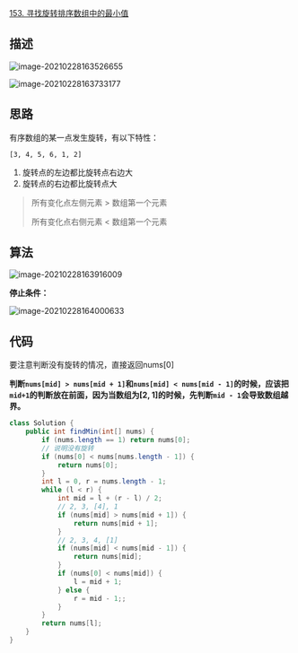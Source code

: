 [153. 寻找旋转排序数组中的最小值](https://leetcode-cn.com/problems/find-minimum-in-rotated-sorted-array/)



## 描述

![image-20210228163526655](http://img.fosuchao.com/image-20210228163526655.png)

![image-20210228163733177](http://img.fosuchao.com/image-20210228163733177.png)

## 思路

有序数组的某一点发生旋转，有以下特性：

`[3, 4, 5, 6, 1, 2]`

1. 旋转点的左边都比旋转点右边大
2. 旋转点的右边都比旋转点大

> 所有变化点左侧元素 > 数组第一个元素
>
> 所有变化点右侧元素 < 数组第一个元素



## 算法

![image-20210228163916009](http://img.fosuchao.com/image-20210228163916009.png)



**停止条件：**

![image-20210228164000633](http://img.fosuchao.com/image-20210228164000633.png)



## 代码

要注意判断没有旋转的情况，直接返回nums[0]

**判断`nums[mid] > nums[mid + 1]`和`nums[mid] < nums[mid - 1]`的时候，应该把`mid+1`的判断放在前面，因为当数组为[2, 1]的时候，先判断`mid - 1`会导致数组越界。**

```java
class Solution {
    public int findMin(int[] nums) {
        if (nums.length == 1) return nums[0];
        // 说明没有旋转
        if (nums[0] < nums[nums.length - 1]) {
            return nums[0];
        }
        int l = 0, r = nums.length - 1;
        while (l < r) {
            int mid = l + (r - l) / 2;
            // 2, 3, [4], 1
            if (nums[mid] > nums[mid + 1]) {
                return nums[mid + 1];
            }
            // 2, 3, 4, [1]
            if (nums[mid] < nums[mid - 1]) {
                return nums[mid];
            }
            if (nums[0] < nums[mid]) {
                l = mid + 1;
            } else {
                r = mid - 1;;
            }
        }
        return nums[l];
    }
}
```

